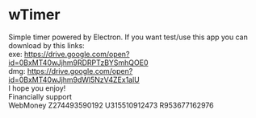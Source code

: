 # wTimer
Simple timer powered by Electron.
If you  want test/use this app you can download by this links:<br>
    exe: https://drive.google.com/open?id=0BxMT40wJjhm9RDRPTzBYSmhQOE0<br>
    dmg: https://drive.google.com/open?id=0BxMT40wJjhm9dWl5NzV4ZEx1alU<br>
I hope you enjoy!<br>
Financially support<br>
  WebMoney
  Z274493590192
  U315510912473
  R953677162976
